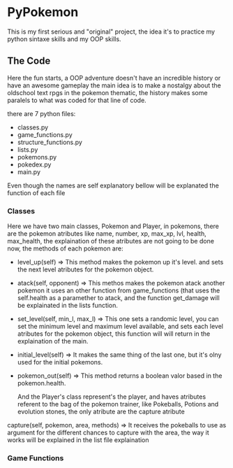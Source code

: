 # PyPokemon

  This is my first serious and "original" project, the idea it's to practice my python sintaxe skills
and my OOP skills.

## The Code

  Here the fun starts, a OOP adventure doesn't have an incredible history or have an awesome gameplay
the main idea is to make a nostalgy about the oldschool text rpgs in the pokemon thematic, the history
makes some paralels to what was coded for that line of code.

there are 7 python files:

- classes.py
- game_functions.py
- structure_functions.py
- lists.py
- pokemons.py
- pokedex.py
- main.py

Even though the names are self explanatory bellow will be explanated the function of each file

### Classes
  
  Here we have two main classes, Pokemon and Player, in pokemons, there are the pokemon atributes
like name, number, xp, max_xp, lvl, health, max_health, the explaination of these atributes are not going
to be done now, the methods of each pokemon are:

- level_up(self)                  =>         This method makes the pokemon up it's level. and
                                         sets the next level atributes for the pokemon object.

- atack(self, opponent)           =>         This methos makes the pokemon atack another pokemon 
                                         it uses an other function from game_functions (that
                                         uses the self.health as a paramether to atack, and the
                                         function get_damage will be explainated in the lists
                                         function.

- set_level(self, min_l, max_l)   =>         This one sets a randomic level, you can set the 
                                         minimum level and maximum level available, and sets each
                                         level atributes for the pokemon object, this function
                                         will will return in the explaination of the main.

- initial_level(self)             =>         It makes the same thing of the last one, but it's
                                         olny used for the initial pokemons.
                                         
- pokemon_out(self)               =>         This method returns a boolean valor based in the 
                                         pokemon.health.
                                         
  And the Player's class represent's the player, and haves atributes referent to the bag of the
pokemon trainer, like Pokeballs, Potions and evolution stones, the only atribute are the capture atribute

capture(self, pokemon, area, methods)      =>      It receives the pokeballs to use as argument for the different 
                                                 chances to capture with the area, the way it works will be explained
                                                 in the list file explaination
                                                 
### Game Functions 
